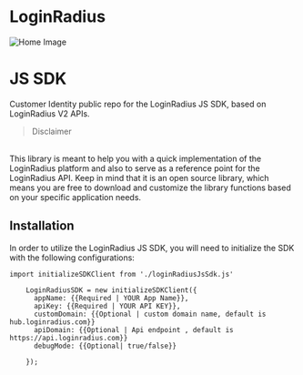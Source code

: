 # LoginRadius 

![Home Image](https://docs.lrcontent.com/resources/github/banner-1544x500.png)

JS SDK
=====

Customer Identity public repo for the LoginRadius JS SDK, based on LoginRadius V2 APIs.

>Disclaimer<br>
<br>
This library is meant to help you with a quick implementation of the LoginRadius platform and also to serve as a reference point for the LoginRadius API. Keep in mind that it is an open source library, which means you are free to download and customize the library functions based on your specific application needs.

## Installation
In order to utilize the LoginRadius JS SDK, you will need to initialize the SDK with the following configurations:

```
import initializeSDKClient from './loginRadiusJsSdk.js'

    LoginRadiusSDK = new initializeSDKClient({
      appName: {{Required | YOUR App Name}},
      apiKey: {{Required | YOUR API KEY}},
      customDomain: {{Optional | custom domain name, default is hub.loginradius.com}}
      apiDomain: {{Optional | Api endpoint , default is https://api.loginradius.com}}
      debugMode: {{Optional| true/false}}

    });
```